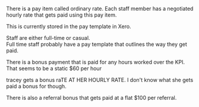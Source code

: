 

There is a pay item called ordinary rate.
Each staff member has a negotiated hourly rate that gets paid using this pay item.

This is currently stored in the pay template in Xero.

Staff are either full-time or casual.  
Full time staff probably have a pay template that outlines the way they get paid.

There is a bonus payment that is paid for any hours worked over the KPI.  That seems to be a static $60 per hour

tracey gets a bonus raTE AT HER HOURLY RATE.  I don't know what she gets paid a bonus for though.

There is also a referral bonus that gets paid at a flat $100 per referral.

